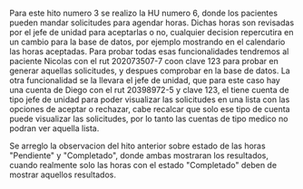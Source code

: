 Para este hito numero 3 se realizo la HU numero 6, donde los pacientes pueden mandar solicitudes para agendar horas. Dichas
horas son revisadas por el jefe de unidad para aceptarlas o no, cualquier decision repercutira en un cambio para la base
de datos, por ejemplo mostrando en el calendario las horas aceptadas. Para probar todas esas funcionalidades tendremos al 
paciente Nicolas con el rut 202073507-7 coon clave 123 para probar en generar aquellas solicitudes, y despues comprobar en la base
de datos. La otra funcionalidad se la llevara el jefe de unidad, que para este caso hay una cuenta de Diego con el rut
20398972-5 y clave 123, el tiene cuenta de tipo jefe de unidad para poder visualizar las solicitudes en una lista con las 
opciones de aceptar o rechazar, cabe recalcar que solo ese tipo de cuenta puede visualizar las solicitudes, por lo tanto
las cuentas de tipo medico no podran ver aquella lista.

Se arreglo la observacion del hito anterior sobre estado de las horas "Pendiente" y "Completado", donde ambas 
mostraran los resultados, cuando realmente solo las horas con el estado "Completado" deben de mostrar aquellos resultados.

